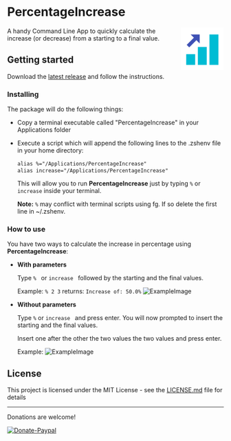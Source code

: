 # PercentageIncrease
<img src="https://raw.githubusercontent.com/AlexPerathoner/PercentageIncrease/master/Resources/PercentageIncreaseIcon.png" align="right"
     title="PercentageIncrease by Alexander Perathoner" width="100" height="100">
A handy Command Line App to quickly calculate the increase (or decrease) from a starting to a final value.

## Getting started
Download the [latest release](https://github.com/AlexPerathoner/PercentageIncrease/releases/latest) and follow the instructions.

### Installing
The package will do the following things:

* Copy a terminal executable called "PercentageIncrease" in your Applications folder
* Execute a script which will append the following lines to the .zshenv file in your home directory:
	
	```
	alias %="/Applications/PercentageIncrease"
	alias increase="/Applications/PercentageIncrease"
	```
	This will allow you to run **PercentageIncrease** just by typing ```%``` or ```increase``` inside your terminal.
	
	**Note:** ```%``` may conflict with terminal scripts using fg. If so delete the first line in ~/.zshenv.

### How to use
You have two ways to calculate the increase in percentage using **PercentageIncrease**:


* **With parameters**

	Type ```% ``` or ```increase ``` followed by the starting and the final values.
	
	Example: ```% 2 3``` returns: ```Increase of: 50.0%```
	![ExampleImage](https://github.com/AlexPerathoner/PercentageIncrease/blob/master/Resources/Screen1.?raw=true)
* **Without parameters**

	Type ```%``` or ```increase ``` and press enter. You will now prompted to insert the starting and the final values.

	Insert one after the other the two values the two values and press enter.
	
	Example:
	![ExampleImage](https://github.com/AlexPerathoner/PercentageIncrease/blob/master/Resources/Screen2.?raw=true)



 


## License

This project is licensed under the MIT License - see the [LICENSE.md](LICENSE.md) file for details

---
Donations are welcome!

[![Donate-Paypal](https://img.shields.io/badge/donate-paypal-yellow.svg?style=flat)](https://paypal.me/AlexanderPerathoner)